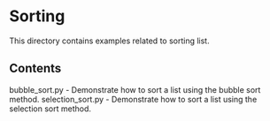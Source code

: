 # Sorting
This directory contains examples related to sorting list.


## Contents
bubble_sort.py    - Demonstrate how to sort a list using the bubble sort method.
selection_sort.py - Demonstrate how to sort a list using the selection sort method.
